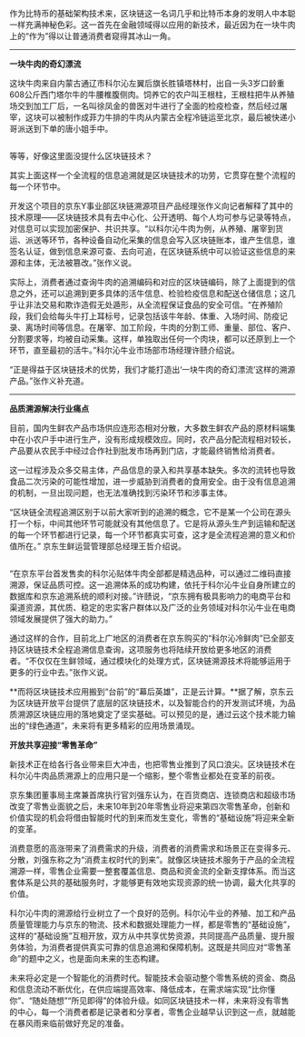 作为比特币的基础架构技术来，区块链这一名词几乎和比特币本身的发明人中本聪一样充满神秘色彩。这一首先在金融领域得以应用的新技术，最近因为在一块牛肉上的“作为”得以让普通消费者窥得其冰山一角。

****

**一块牛肉的奇幻漂流**

这块牛肉来自内蒙古通辽市科尔沁左翼后旗长胜镇塔林村，出自一头3岁口龄重608公斤西门塔尔牛的牛腰椎腹侧肉。饲养它的农户叫王根柱，王根柱把牛从养殖场交到加工厂后，一名叫徐凤金的兽医对牛进行了全面的检疫检查，然后经过屠宰，这块可以被制作成菲力牛排的牛肉从内蒙古全程冷链运至北京，最后被快递小哥派送到下单的唐小姐手中。

![]()

等等，好像这里面没提什么区块链技术？

其实上面这样一个全流程的信息追溯就是区块链技术的功劳，它贯穿在整个流程的每一个环节中。

开发这个项目的京东Y事业部区块链溯源项目产品经理张作义向记者解释了其中的技术原理——区块链技术具有去中心化、公开透明、每个人均可参与记录等特点，对信息可以实现加密保护、共识共享。“以科尔沁牛肉为例，从养殖、屠宰到货运、派送等环节，各种设备自动化采集的信息会写入区块链账本，谁产生信息，谁签名认证，做到信息来源可查、去向可追，在区块链系统中可以验证这些信息的来源和主体，无法被篡改。”张作义说。

实际上，消费者通过查询牛肉的追溯编码和对应的区块链编码，除了上面提到的信息之外，还可以追溯到更多具体的活牛信息、检验检疫信息和配送仓储信息；这几乎让非法交易和欺诈造假无处遁形，从全流程保证食品的安全可信。“在养殖阶段，我们会给每头牛打上耳标号，记录包括该牛年龄、体重、入场时间、防疫记录、离场时间等信息。在屠宰、加工阶段，牛肉的分割工师、重量、部位、客户、分割要求等，均被自动采集。这样，单独取出任何一个肉块，都可以还原到上一个环节，直至最初的活牛。”科尔沁牛业市场部市场经理许赜介绍说。

“正是得益于区块链技术的优势，我们才能打造出‘一块牛肉的奇幻漂流’这样的溯源产品。”张作义补充道。

****

**品质溯源解决行业痛点**

目前，国内生鲜农产品市场供应连形态相对分散，大多数生鲜农产品的原材料端集中在小农户手中进行生产，没有形成规模效应。同时，农产品分配流程相对较长，产品要从农民手中经过合作社到批发市场再到门店，才能最终销售给消费者。

这一过程涉及众多交易主体，产品信息的录入和共享基本缺失。多次的流转也导致食品二次污染的可能性增加，进一步威胁到消费者的食用安全。由于没有信息追溯的机制，一旦出现问题，也无法准确找到污染环节和涉事主体。

“区块链全流程追溯区别于以前大家听到的追溯的概念，它不是某一个公司在源头打一个标，中间其他环节可能就没有其他信息了。它是将从源头生产到运输和配送的每一个环节都进行记录，每一个环节都真实可查，这才是全流程追溯的意义和价值所在。” 京东生鲜运营管理部总经理王哲介绍说。

![]()

“在京东平台首发售卖的科尔沁贴体牛肉全部都是精选品种，可以通过二维码直接溯源，保证品质可控。这一追溯体系的成功构建，依托于科尔沁牛业自身所建立的数据库和京东追溯系统的顺利对接。”许赜说，“京东拥有极具影响力的电商平台和渠道资源，其优质、稳定的忠实客户群体以及广泛的业务领域对科尔沁牛业在电商领域发展提供了强大的助力。”

通过这样的合作，目前北上广地区的消费者在京东购买的“科尔沁冷鲜肉”已全部支持区块链技术全程追溯信息查询，这项服务也将陆续开放给更多地区的消费者。“不仅仅在生鲜领域，通过模块化的处理方式，区块链溯源技术将能够运用于更多的行业中去。”张作义说。

**而将区块链技术应用搬到“台前”的“幕后英雄”，正是云计算。**据了解，京东云为区块链开放平台提供了底层的区块链技术，以及智能合约的开发测试环境，为品质溯源区块链应用的落地奠定了坚实基础。可以预见的是，通过云这个技术能力输出的“绿色通道”，未来将有更多精彩的应用场景涌现。

**开放共享迎接“零售革命”**

新技术正在给各行各业带来巨大冲击，也把零售业推到了风口浪尖。区块链技术在科尔沁牛肉品质溯源上的应用只是一个缩影，整个零售业都处在变革的前夜。

京东集团董事局主席兼首席执行官刘强东认为，在百货商店、连锁商店和超级市场改变了零售业面貌之后，未来10年到20年零售业将迎来第四次零售革命，创新和价值实现的机会将借由智能时代的到来而发生变化，零售的“基础设施”将迎来全新的变革。

消费意愿的高涨带来了消费需求的升级，消费者的消费需求和场景正在变得多元、分散，刘强东称之为“消费主权时代的到来”。就像区块链技术服务于产品的全流程溯源一样，零售企业需要一整套覆盖信息、商品和资金流的全新支撑体系。而当这套体系是公共的基础服务时，才能够更有效地实现资源的统一协调，最大化共享的价值。

科尔沁牛肉的溯源给行业树立了一个良好的范例。科尔沁牛业的养殖、加工和产品质量管理能力与京东的物流、技术和数据处理能力一样，都是零售的“基础设施”，这样的“基础设施”互相开放，双方从中共享优势资源，共同提高产品质量、提升服务体验，为消费者提供真实可靠的信息追溯和保障机制。这既是共同应对“零售革命”的题中之义，也是面向未来的生态构建。

未来将必定是一个智能化的消费时代。智能技术会驱动整个零售系统的资金、商品和信息流动不断优化，在供应端提高效率、降低成本，在需求端实现“比你懂你”、“随处随想”“所见即得”的体验升级。如同区块链技术一样，未来将没有零售的中心，每一个消费者都是记录者和分享者，零售企业越早认识到这一点，就越能在暴风雨来临前做好充足的准备。